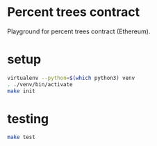 # Percent trees contract

Playground for percent trees contract (Ethereum).

# setup
```bash
virtualenv --python=$(which python3) venv
. ./venv/bin/activate
make init
```

# testing

```bash
make test
```

